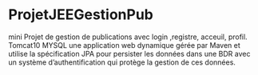 # ProjetJEEGestionPub
mini Projet de gestion de publications avec login ,registre, acceuil, profil.
Tomcat10 
MYSQL
une application web dynamique gérée par Maven et
utilise la spécification JPA pour persister les données dans une BDR avec un système
d’authentification qui protège la gestion de ces données.
